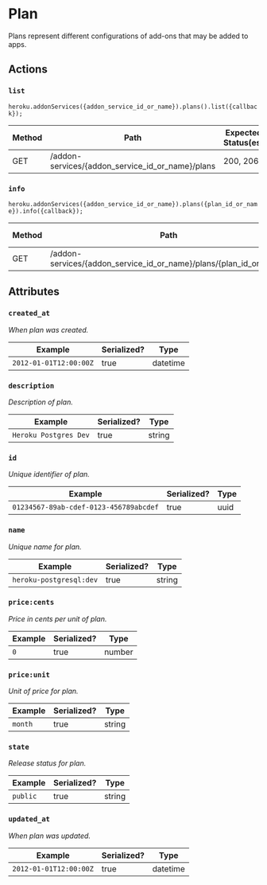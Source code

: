# Plan

Plans represent different configurations of add-ons that may be added to apps.

## Actions

### `list`

`heroku.addonServices({addon_service_id_or_name}).plans().list({callback});`

Method | Path | Expected Status(es)
--- | --- | ---
GET | /addon-services/{addon_service_id_or_name}/plans | 200, 206

### `info`

`heroku.addonServices({addon_service_id_or_name}).plans({plan_id_or_name}).info({callback});`

Method | Path | Expected Status(es)
--- | --- | ---
GET | /addon-services/{addon_service_id_or_name}/plans/{plan_id_or_name} | 200

## Attributes

### `created_at`

*When plan was created.*

Example | Serialized? | Type
--- | --- | ---
`2012-01-01T12:00:00Z` | true | datetime

### `description`

*Description of plan.*

Example | Serialized? | Type
--- | --- | ---
`Heroku Postgres Dev` | true | string

### `id`

*Unique identifier of plan.*

Example | Serialized? | Type
--- | --- | ---
`01234567-89ab-cdef-0123-456789abcdef` | true | uuid

### `name`

*Unique name for plan.*

Example | Serialized? | Type
--- | --- | ---
`heroku-postgresql:dev` | true | string

### `price:cents`

*Price in cents per unit of plan.*

Example | Serialized? | Type
--- | --- | ---
`0` | true | number

### `price:unit`

*Unit of price for plan.*

Example | Serialized? | Type
--- | --- | ---
`month` | true | string

### `state`

*Release status for plan.*

Example | Serialized? | Type
--- | --- | ---
`public` | true | string

### `updated_at`

*When plan was updated.*

Example | Serialized? | Type
--- | --- | ---
`2012-01-01T12:00:00Z` | true | datetime

